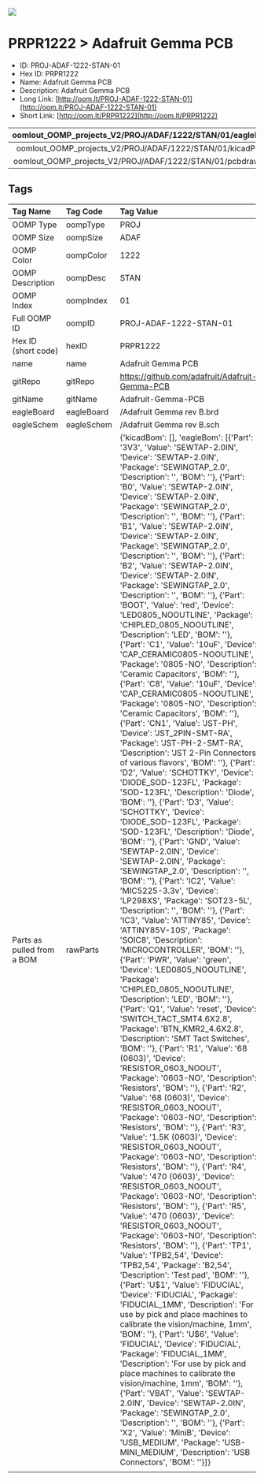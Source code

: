 


  
![][im]
# PRPR1222 > Adafruit Gemma PCB

- ID: PROJ-ADAF-1222-STAN-01
- Hex ID: PRPR1222
- Name: Adafruit Gemma PCB
- Description: Adafruit Gemma PCB
- Long Link: [http://oom.lt/PROJ-ADAF-1222-STAN-01](http://oom.lt/PROJ-ADAF-1222-STAN-01)
- Short Link: [http://oom.lt/PRPR1222](http://oom.lt/PRPR1222)
  

|oomlout_OOMP_projects_V2/PROJ/ADAF/1222/STAN/01/eagleImage.png|oomlout_OOMP_projects_V2/PROJ/ADAF/1222/STAN/01/eagleSchemImage.png|oomlout_OOMP_projects_V2/PROJ/ADAF/1222/STAN/01/kicadPcb3dFront.png|oomlout_OOMP_projects_V2/PROJ/ADAF/1222/STAN/01/kicadPcb3dBack.png|
| :---: | :---: | :---: | :---: |
|oomlout_OOMP_projects_V2/PROJ/ADAF/1222/STAN/01/kicadPcb3d.png|oomlout_OOMP_projects_V2/PROJ/ADAF/1222/STAN/01/bomBack.png|oomlout_OOMP_projects_V2/PROJ/ADAF/1222/STAN/01/bomFront.png|oomlout_OOMP_projects_V2/PROJ/ADAF/1222/STAN/01/pcbdraw.svg|
|oomlout_OOMP_projects_V2/PROJ/ADAF/1222/STAN/01/pcbdrawBack.svg||||

## Tags
  

|Tag Name|Tag Code|Tag Value|
| :--- | :--- | :--- |
|OOMP Type|oompType|PROJ|
|OOMP Size|oompSize|ADAF|
|OOMP Color|oompColor|1222|
|OOMP Description|oompDesc|STAN|
|OOMP Index|oompIndex|01|
|Full OOMP ID|oompID|PROJ-ADAF-1222-STAN-01|
|Hex ID (short code)|hexID|PRPR1222|
|name|name|Adafruit Gemma PCB|
|gitRepo|gitRepo|https://github.com/adafruit/Adafruit-Gemma-PCB|
|gitName|gitName|Adafruit-Gemma-PCB|
|eagleBoard|eagleBoard|/Adafruit Gemma rev B.brd|
|eagleSchem|eagleSchem|/Adafruit Gemma rev B.sch|
|Parts as pulled from a BOM|rawParts|{'kicadBom': [], 'eagleBom': [{'Part': '3V3', 'Value': 'SEWTAP-2.0IN', 'Device': 'SEWTAP-2.0IN', 'Package': 'SEWINGTAP_2.0', 'Description': '', 'BOM': ''}, {'Part': 'B0', 'Value': 'SEWTAP-2.0IN', 'Device': 'SEWTAP-2.0IN', 'Package': 'SEWINGTAP_2.0', 'Description': '', 'BOM': ''}, {'Part': 'B1', 'Value': 'SEWTAP-2.0IN', 'Device': 'SEWTAP-2.0IN', 'Package': 'SEWINGTAP_2.0', 'Description': '', 'BOM': ''}, {'Part': 'B2', 'Value': 'SEWTAP-2.0IN', 'Device': 'SEWTAP-2.0IN', 'Package': 'SEWINGTAP_2.0', 'Description': '', 'BOM': ''}, {'Part': 'BOOT', 'Value': 'red', 'Device': 'LED0805_NOOUTLINE', 'Package': 'CHIPLED_0805_NOOUTLINE', 'Description': 'LED', 'BOM': ''}, {'Part': 'C1', 'Value': '10uF', 'Device': 'CAP_CERAMIC0805-NOOUTLINE', 'Package': '0805-NO', 'Description': 'Ceramic Capacitors', 'BOM': ''}, {'Part': 'C8', 'Value': '10uF', 'Device': 'CAP_CERAMIC0805-NOOUTLINE', 'Package': '0805-NO', 'Description': 'Ceramic Capacitors', 'BOM': ''}, {'Part': 'CN1', 'Value': 'JST-PH', 'Device': 'JST_2PIN-SMT-RA', 'Package': 'JST-PH-2-SMT-RA', 'Description': 'JST 2-Pin Connectors of various flavors', 'BOM': ''}, {'Part': 'D2', 'Value': 'SCHOTTKY', 'Device': 'DIODE_SOD-123FL', 'Package': 'SOD-123FL', 'Description': 'Diode', 'BOM': ''}, {'Part': 'D3', 'Value': 'SCHOTTKY', 'Device': 'DIODE_SOD-123FL', 'Package': 'SOD-123FL', 'Description': 'Diode', 'BOM': ''}, {'Part': 'GND', 'Value': 'SEWTAP-2.0IN', 'Device': 'SEWTAP-2.0IN', 'Package': 'SEWINGTAP_2.0', 'Description': '', 'BOM': ''}, {'Part': 'IC2', 'Value': 'MIC5225-3.3v', 'Device': 'LP298XS', 'Package': 'SOT23-5L', 'Description': '', 'BOM': ''}, {'Part': 'IC3', 'Value': 'ATTINY85', 'Device': 'ATTINY85V-10S', 'Package': 'SOIC8', 'Description': 'MICROCONTROLLER', 'BOM': ''}, {'Part': 'PWR', 'Value': 'green', 'Device': 'LED0805_NOOUTLINE', 'Package': 'CHIPLED_0805_NOOUTLINE', 'Description': 'LED', 'BOM': ''}, {'Part': 'Q1', 'Value': 'reset', 'Device': 'SWITCH_TACT_SMT4.6X2.8', 'Package': 'BTN_KMR2_4.6X2.8', 'Description': 'SMT Tact Switches', 'BOM': ''}, {'Part': 'R1', 'Value': '68 (0603)', 'Device': 'RESISTOR_0603_NOOUT', 'Package': '0603-NO', 'Description': 'Resistors', 'BOM': ''}, {'Part': 'R2', 'Value': '68 (0603)', 'Device': 'RESISTOR_0603_NOOUT', 'Package': '0603-NO', 'Description': 'Resistors', 'BOM': ''}, {'Part': 'R3', 'Value': '1.5K (0603)', 'Device': 'RESISTOR_0603_NOOUT', 'Package': '0603-NO', 'Description': 'Resistors', 'BOM': ''}, {'Part': 'R4', 'Value': '470 (0603)', 'Device': 'RESISTOR_0603_NOOUT', 'Package': '0603-NO', 'Description': 'Resistors', 'BOM': ''}, {'Part': 'R5', 'Value': '470 (0603)', 'Device': 'RESISTOR_0603_NOOUT', 'Package': '0603-NO', 'Description': 'Resistors', 'BOM': ''}, {'Part': 'TP1', 'Value': 'TPB2,54', 'Device': 'TPB2,54', 'Package': 'B2,54', 'Description': 'Test pad', 'BOM': ''}, {'Part': 'U$1', 'Value': 'FIDUCIAL', 'Device': 'FIDUCIAL', 'Package': 'FIDUCIAL_1MM', 'Description': 'For use by pick and place machines to calibrate the vision/machine, 1mm', 'BOM': ''}, {'Part': 'U$6', 'Value': 'FIDUCIAL', 'Device': 'FIDUCIAL', 'Package': 'FIDUCIAL_1MM', 'Description': 'For use by pick and place machines to calibrate the vision/machine, 1mm', 'BOM': ''}, {'Part': 'VBAT', 'Value': 'SEWTAP-2.0IN', 'Device': 'SEWTAP-2.0IN', 'Package': 'SEWINGTAP_2.0', 'Description': '', 'BOM': ''}, {'Part': 'X2', 'Value': 'MiniB', 'Device': 'USB_MEDIUM', 'Package': 'USB-MINI_MEDIUM', 'Description': 'USB Connectors', 'BOM': ''}]}|
||||



[im]: PROJ/ADAF/1222/STAN/01/kicadPcb3d_450.png
